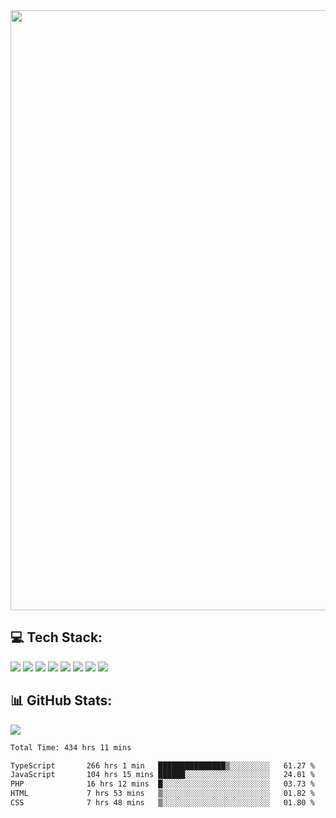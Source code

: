 <img style='width: 100vw' src='./hcampos_gradient.png'>

## 💻 Tech Stack:

![](https://img.shields.io/badge/next%20js-000000?style=for-the-badge&logo=nextdotjs&logoColor=white) ![](https://img.shields.io/badge/Tailwind_CSS-38B2AC?style=for-the-badge&logo=tailwind-css&logoColor=white) ![](https://img.shields.io/badge/React_Query-FF4154?style=for-the-badge&logo=React_Query&logoColor=white) ![](https://img.shields.io/badge/React-20232A?style=for-the-badge&logo=react&logoColor=61DAFB) ![](https://img.shields.io/badge/TypeScript-007ACC?style=for-the-badge&logo=typescript&logoColor=white) ![](https://img.shields.io/badge/JavaScript-323330?style=for-the-badge&logo=javascript&logoColor=F7DF1E) ![](https://img.shields.io/badge/Prisma-3982CE?style=for-the-badge&logo=Prisma&logoColor=white) ![](https://img.shields.io/badge/Supabase-181818?style=for-the-badge&logo=supabase&logoColor=white)

## 📊 GitHub Stats:

![](https://github-readme-stats.vercel.app/api?username=Sakoutecher&show_icons=true&count_private=true&&bg_color=70,11998e,38ef7d&title_color=fff&text_color=fff&icon_color=fff&hide_border=true)<br/>

<!--START_SECTION:waka-->

```txt
Total Time: 434 hrs 11 mins

TypeScript       266 hrs 1 min   ███████████████▒░░░░░░░░░   61.27 %
JavaScript       104 hrs 15 mins ██████░░░░░░░░░░░░░░░░░░░   24.01 %
PHP              16 hrs 12 mins  █░░░░░░░░░░░░░░░░░░░░░░░░   03.73 %
HTML             7 hrs 53 mins   ▒░░░░░░░░░░░░░░░░░░░░░░░░   01.82 %
CSS              7 hrs 48 mins   ▒░░░░░░░░░░░░░░░░░░░░░░░░   01.80 %
```

<!--END_SECTION:waka-->
